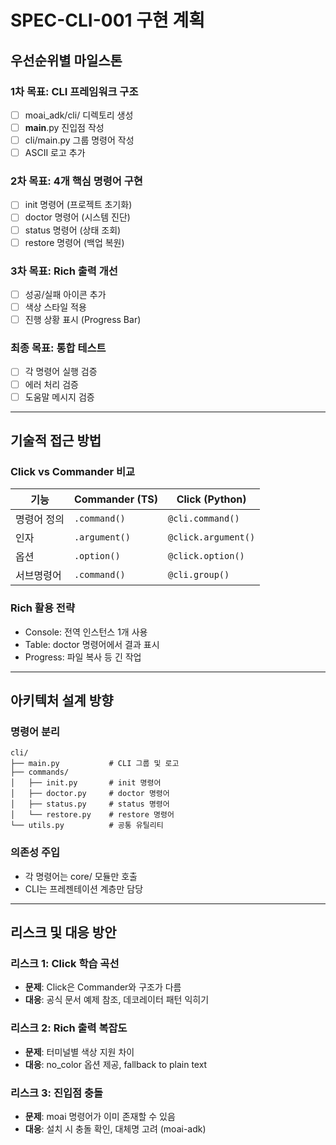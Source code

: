 # SPEC-CLI-001 구현 계획

## 우선순위별 마일스톤

### 1차 목표: CLI 프레임워크 구조
- [ ] moai_adk/cli/ 디렉토리 생성
- [ ] __main__.py 진입점 작성
- [ ] cli/main.py 그룹 명령어 작성
- [ ] ASCII 로고 추가

### 2차 목표: 4개 핵심 명령어 구현
- [ ] init 명령어 (프로젝트 초기화)
- [ ] doctor 명령어 (시스템 진단)
- [ ] status 명령어 (상태 조회)
- [ ] restore 명령어 (백업 복원)

### 3차 목표: Rich 출력 개선
- [ ] 성공/실패 아이콘 추가
- [ ] 색상 스타일 적용
- [ ] 진행 상황 표시 (Progress Bar)

### 최종 목표: 통합 테스트
- [ ] 각 명령어 실행 검증
- [ ] 에러 처리 검증
- [ ] 도움말 메시지 검증

---

## 기술적 접근 방법

### Click vs Commander 비교

| 기능 | Commander (TS) | Click (Python) |
|------|----------------|----------------|
| 명령어 정의 | `.command()` | `@cli.command()` |
| 인자 | `.argument()` | `@click.argument()` |
| 옵션 | `.option()` | `@click.option()` |
| 서브명령어 | `.command()` | `@cli.group()` |

### Rich 활용 전략
- Console: 전역 인스턴스 1개 사용
- Table: doctor 명령어에서 결과 표시
- Progress: 파일 복사 등 긴 작업

---

## 아키텍처 설계 방향

### 명령어 분리
```
cli/
├── main.py           # CLI 그룹 및 로고
├── commands/
│   ├── init.py       # init 명령어
│   ├── doctor.py     # doctor 명령어
│   ├── status.py     # status 명령어
│   └── restore.py    # restore 명령어
└── utils.py          # 공통 유틸리티
```

### 의존성 주입
- 각 명령어는 core/ 모듈만 호출
- CLI는 프레젠테이션 계층만 담당

---

## 리스크 및 대응 방안

### 리스크 1: Click 학습 곡선
- **문제**: Click은 Commander와 구조가 다름
- **대응**: 공식 문서 예제 참조, 데코레이터 패턴 익히기

### 리스크 2: Rich 출력 복잡도
- **문제**: 터미널별 색상 지원 차이
- **대응**: no_color 옵션 제공, fallback to plain text

### 리스크 3: 진입점 충돌
- **문제**: moai 명령어가 이미 존재할 수 있음
- **대응**: 설치 시 충돌 확인, 대체명 고려 (moai-adk)
